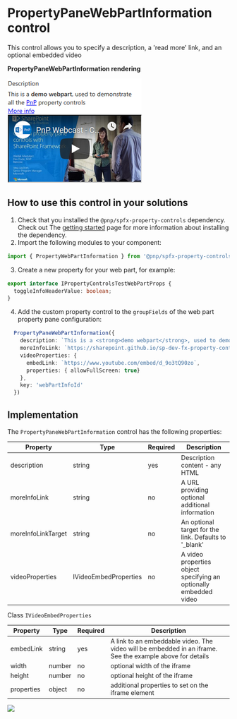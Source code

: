 # PropertyPaneWebPartInformation control

This control allows you to specify a description, a 'read more' link, and an optional embedded video

**PropertyPaneWebPartInformation rendering**

![WebPart Information](../assets/webpartinformation.png)


## How to use this control in your solutions

1. Check that you installed the `@pnp/spfx-property-controls` dependency. Check out The [getting started](../#getting-started) page for more information about installing the dependency.
2. Import the following modules to your component: 

```TypeScript
import { PropertyWebPartInformation } from '@pnp/spfx-property-controls/lib/PropertyPaneWebPartInformation';
```

3. Create a new property for your web part, for example:

```TypeScript
export interface IPropertyControlsTestWebPartProps {
  toggleInfoHeaderValue: boolean;
}
```

4. Add the custom property control to the `groupFields` of the web part property pane configuration:

```TypeScript
  PropertyPaneWebPartInformation({
    description: `This is a <strong>demo webpart</strong>, used to demonstrate all the <a href="https://aka.ms/sppnp">PnP</a> property controls`,
    moreInfoLink: `https://sharepoint.github.io/sp-dev-fx-property-controls/`,
    videoProperties: {
      embedLink: `https://www.youtube.com/embed/d_9o3tQ90zo`,
      properties: { allowFullScreen: true}
    },
    key: 'webPartInfoId'
  })    
```

## Implementation

The `PropertyPaneWebPartInformation` control has the following properties:

| Property | Type | Required | Description |
| ---- | ---- | ---- | ---- |
| description | string | yes | Description content - any HTML |
| moreInfoLink | string | no | A URL providing optional additional information |
| moreInfoLinkTarget | string | no | An optional target for the link. Defaults to '_blank' |
| videoProperties | IVideoEmbedProperties | no | A video properties object specifying an optionally embedded video |

Class `IVideoEmbedProperties`

| Property | Type | Required | Description |
| ---- | ---- | ---- | ---- |
| embedLink | string | yes | A link to an embeddable video. The video will be embedded in an iframe. See the example above for details |
| width | number | no | optional width of the iframe |
| height | number | no | optional height of the iframe |
| properties | object | no | additional properties to set on the iframe element |



![](https://telemetry.sharepointpnp.com/sp-dev-fx-property-controls/wiki/PropertyPaneWebPartInformation)
